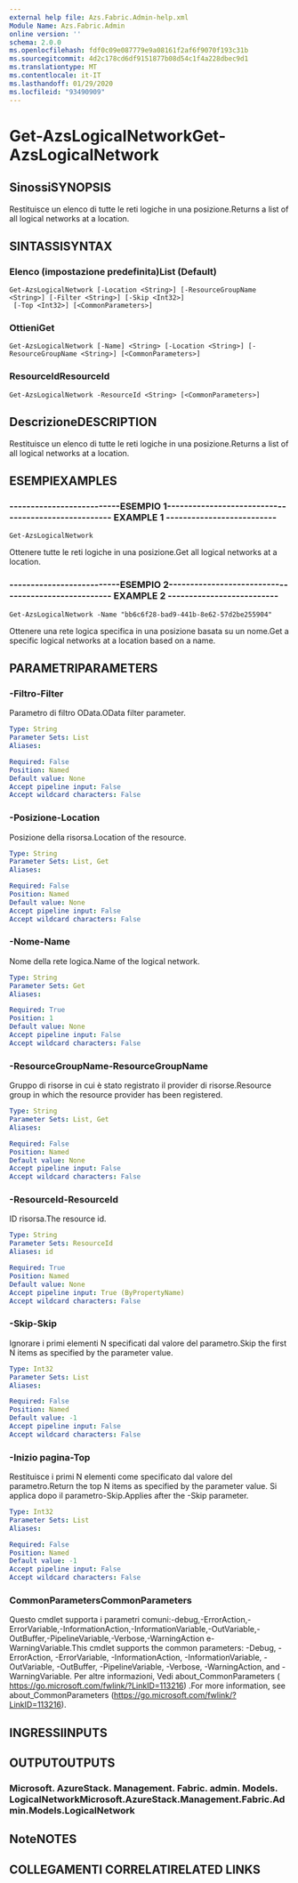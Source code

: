 ```yaml
---
external help file: Azs.Fabric.Admin-help.xml
Module Name: Azs.Fabric.Admin
online version: ''
schema: 2.0.0
ms.openlocfilehash: fdf0c09e087779e9a08161f2af6f9070f193c31b
ms.sourcegitcommit: 4d2c178cd6df9151877b08d54c1f4a228dbec9d1
ms.translationtype: MT
ms.contentlocale: it-IT
ms.lasthandoff: 01/29/2020
ms.locfileid: "93490909"
---
```

# <span data-ttu-id="83972-101">Get-AzsLogicalNetwork</span><span class="sxs-lookup"><span data-stu-id="83972-101">Get-AzsLogicalNetwork</span></span>

## <span data-ttu-id="83972-102">Sinossi</span><span class="sxs-lookup"><span data-stu-id="83972-102">SYNOPSIS</span></span>
<span data-ttu-id="83972-103">Restituisce un elenco di tutte le reti logiche in una posizione.</span><span class="sxs-lookup"><span data-stu-id="83972-103">Returns a list of all logical networks at a location.</span></span>

## <span data-ttu-id="83972-104">SINTASSI</span><span class="sxs-lookup"><span data-stu-id="83972-104">SYNTAX</span></span>

### <span data-ttu-id="83972-105">Elenco (impostazione predefinita)</span><span class="sxs-lookup"><span data-stu-id="83972-105">List (Default)</span></span>
```
Get-AzsLogicalNetwork [-Location <String>] [-ResourceGroupName <String>] [-Filter <String>] [-Skip <Int32>]
 [-Top <Int32>] [<CommonParameters>]
```

### <span data-ttu-id="83972-106">Ottieni</span><span class="sxs-lookup"><span data-stu-id="83972-106">Get</span></span>
```
Get-AzsLogicalNetwork [-Name] <String> [-Location <String>] [-ResourceGroupName <String>] [<CommonParameters>]
```

### <span data-ttu-id="83972-107">ResourceId</span><span class="sxs-lookup"><span data-stu-id="83972-107">ResourceId</span></span>
```
Get-AzsLogicalNetwork -ResourceId <String> [<CommonParameters>]
```

## <span data-ttu-id="83972-108">Descrizione</span><span class="sxs-lookup"><span data-stu-id="83972-108">DESCRIPTION</span></span>
<span data-ttu-id="83972-109">Restituisce un elenco di tutte le reti logiche in una posizione.</span><span class="sxs-lookup"><span data-stu-id="83972-109">Returns a list of all logical networks at a location.</span></span>

## <span data-ttu-id="83972-110">ESEMPI</span><span class="sxs-lookup"><span data-stu-id="83972-110">EXAMPLES</span></span>

### <span data-ttu-id="83972-111">--------------------------ESEMPIO 1--------------------------</span><span class="sxs-lookup"><span data-stu-id="83972-111">-------------------------- EXAMPLE 1 --------------------------</span></span>
```
Get-AzsLogicalNetwork
```

<span data-ttu-id="83972-112">Ottenere tutte le reti logiche in una posizione.</span><span class="sxs-lookup"><span data-stu-id="83972-112">Get all logical networks at a location.</span></span>

### <span data-ttu-id="83972-113">--------------------------ESEMPIO 2--------------------------</span><span class="sxs-lookup"><span data-stu-id="83972-113">-------------------------- EXAMPLE 2 --------------------------</span></span>
```
Get-AzsLogicalNetwork -Name "bb6c6f28-bad9-441b-8e62-57d2be255904"
```

<span data-ttu-id="83972-114">Ottenere una rete logica specifica in una posizione basata su un nome.</span><span class="sxs-lookup"><span data-stu-id="83972-114">Get a specific logical networks at a location based on a name.</span></span>

## <span data-ttu-id="83972-115">PARAMETRI</span><span class="sxs-lookup"><span data-stu-id="83972-115">PARAMETERS</span></span>

### <span data-ttu-id="83972-116">-Filtro</span><span class="sxs-lookup"><span data-stu-id="83972-116">-Filter</span></span>
<span data-ttu-id="83972-117">Parametro di filtro OData.</span><span class="sxs-lookup"><span data-stu-id="83972-117">OData filter parameter.</span></span>

```yaml
Type: String
Parameter Sets: List
Aliases: 

Required: False
Position: Named
Default value: None
Accept pipeline input: False
Accept wildcard characters: False
```

### <span data-ttu-id="83972-118">-Posizione</span><span class="sxs-lookup"><span data-stu-id="83972-118">-Location</span></span>
<span data-ttu-id="83972-119">Posizione della risorsa.</span><span class="sxs-lookup"><span data-stu-id="83972-119">Location of the resource.</span></span>

```yaml
Type: String
Parameter Sets: List, Get
Aliases: 

Required: False
Position: Named
Default value: None
Accept pipeline input: False
Accept wildcard characters: False
```

### <span data-ttu-id="83972-120">-Nome</span><span class="sxs-lookup"><span data-stu-id="83972-120">-Name</span></span>
<span data-ttu-id="83972-121">Nome della rete logica.</span><span class="sxs-lookup"><span data-stu-id="83972-121">Name of the logical network.</span></span>

```yaml
Type: String
Parameter Sets: Get
Aliases: 

Required: True
Position: 1
Default value: None
Accept pipeline input: False
Accept wildcard characters: False
```

### <span data-ttu-id="83972-122">-ResourceGroupName</span><span class="sxs-lookup"><span data-stu-id="83972-122">-ResourceGroupName</span></span>
<span data-ttu-id="83972-123">Gruppo di risorse in cui è stato registrato il provider di risorse.</span><span class="sxs-lookup"><span data-stu-id="83972-123">Resource group in which the resource provider has been registered.</span></span>

```yaml
Type: String
Parameter Sets: List, Get
Aliases: 

Required: False
Position: Named
Default value: None
Accept pipeline input: False
Accept wildcard characters: False
```

### <span data-ttu-id="83972-124">-ResourceId</span><span class="sxs-lookup"><span data-stu-id="83972-124">-ResourceId</span></span>
<span data-ttu-id="83972-125">ID risorsa.</span><span class="sxs-lookup"><span data-stu-id="83972-125">The resource id.</span></span>

```yaml
Type: String
Parameter Sets: ResourceId
Aliases: id

Required: True
Position: Named
Default value: None
Accept pipeline input: True (ByPropertyName)
Accept wildcard characters: False
```

### <span data-ttu-id="83972-126">-Skip</span><span class="sxs-lookup"><span data-stu-id="83972-126">-Skip</span></span>
<span data-ttu-id="83972-127">Ignorare i primi elementi N specificati dal valore del parametro.</span><span class="sxs-lookup"><span data-stu-id="83972-127">Skip the first N items as specified by the parameter value.</span></span>

```yaml
Type: Int32
Parameter Sets: List
Aliases: 

Required: False
Position: Named
Default value: -1
Accept pipeline input: False
Accept wildcard characters: False
```

### <span data-ttu-id="83972-128">-Inizio pagina</span><span class="sxs-lookup"><span data-stu-id="83972-128">-Top</span></span>
<span data-ttu-id="83972-129">Restituisce i primi N elementi come specificato dal valore del parametro.</span><span class="sxs-lookup"><span data-stu-id="83972-129">Return the top N items as specified by the parameter value.</span></span>
<span data-ttu-id="83972-130">Si applica dopo il parametro-Skip.</span><span class="sxs-lookup"><span data-stu-id="83972-130">Applies after the -Skip parameter.</span></span>

```yaml
Type: Int32
Parameter Sets: List
Aliases: 

Required: False
Position: Named
Default value: -1
Accept pipeline input: False
Accept wildcard characters: False
```

### <span data-ttu-id="83972-131">CommonParameters</span><span class="sxs-lookup"><span data-stu-id="83972-131">CommonParameters</span></span>
<span data-ttu-id="83972-132">Questo cmdlet supporta i parametri comuni:-debug,-ErrorAction,-ErrorVariable,-InformationAction,-InformationVariable,-OutVariable,-OutBuffer,-PipelineVariable,-Verbose,-WarningAction e-WarningVariable.</span><span class="sxs-lookup"><span data-stu-id="83972-132">This cmdlet supports the common parameters: -Debug, -ErrorAction, -ErrorVariable, -InformationAction, -InformationVariable, -OutVariable, -OutBuffer, -PipelineVariable, -Verbose, -WarningAction, and -WarningVariable.</span></span> <span data-ttu-id="83972-133">Per altre informazioni, Vedi about_CommonParameters ( https://go.microsoft.com/fwlink/?LinkID=113216) .</span><span class="sxs-lookup"><span data-stu-id="83972-133">For more information, see about_CommonParameters (https://go.microsoft.com/fwlink/?LinkID=113216).</span></span>

## <span data-ttu-id="83972-134">INGRESSI</span><span class="sxs-lookup"><span data-stu-id="83972-134">INPUTS</span></span>

## <span data-ttu-id="83972-135">OUTPUT</span><span class="sxs-lookup"><span data-stu-id="83972-135">OUTPUTS</span></span>

### <span data-ttu-id="83972-136">Microsoft. AzureStack. Management. Fabric. admin. Models. LogicalNetwork</span><span class="sxs-lookup"><span data-stu-id="83972-136">Microsoft.AzureStack.Management.Fabric.Admin.Models.LogicalNetwork</span></span>

## <span data-ttu-id="83972-137">Note</span><span class="sxs-lookup"><span data-stu-id="83972-137">NOTES</span></span>

## <span data-ttu-id="83972-138">COLLEGAMENTI CORRELATI</span><span class="sxs-lookup"><span data-stu-id="83972-138">RELATED LINKS</span></span>

